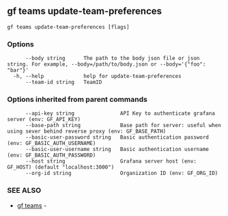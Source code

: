 ## gf teams update-team-preferences



```
gf teams update-team-preferences [flags]
```

### Options

```
      --body string      The path to the body json file or json string. For example, --body=/path/to/body.json or --body='{"foo": "bar"}'
  -h, --help             help for update-team-preferences
      --team-id string   TeamID
```

### Options inherited from parent commands

```
      --api-key string               API Key to authenticate grafana server (env: GF_API_KEY)
      --base-path string             Base path for server: useful when using sever behind reverse proxy (env: GF_BASE_PATH)
      --basic-user-password string   Basic authentication password (env: GF_BASIC_AUTH_USERNAME)
      --basic-user-username string   Basic authentication username (env: GF_BASIC_AUTH_PASSWORD)
      --host string                  Grafana server host (env: GF_HOST) (default "localhost:3000")
      --org-id string                Organization ID (env: GF_ORG_ID)
```

### SEE ALSO

* [gf teams](gf_teams.md)	 - 

